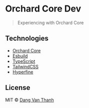 # Orchard Core Dev

> Experiencing with Orchard Core

## Technologies

- [Orchard Core](https://orchardcore.net/)
- [Esbuild](https://esbuild.github.io/)
- [TypeScript](https://www.typescriptlang.org/)
- [TailwindCSS](https://tailwindcss.com/)
- [Hyperfine](https://github.com/sharkdp/hyperfine)

## License

MIT © [Dang Van Thanh](https://dangthanh.org)